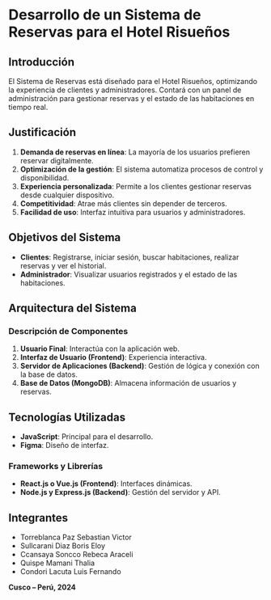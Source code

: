 # Desarrollo de un Sistema de Reservas para el Hotel Risueños

## Introducción
El Sistema de Reservas está diseñado para el Hotel Risueños, optimizando la experiencia de clientes y administradores. Contará con un panel de administración para gestionar reservas y el estado de las habitaciones en tiempo real.

## Justificación
1. **Demanda de reservas en línea**: La mayoría de los usuarios prefieren reservar digitalmente.
2. **Optimización de la gestión**: El sistema automatiza procesos de control y disponibilidad.
3. **Experiencia personalizada**: Permite a los clientes gestionar reservas desde cualquier dispositivo.
4. **Competitividad**: Atrae más clientes sin depender de terceros.
5. **Facilidad de uso**: Interfaz intuitiva para usuarios y administradores.

## Objetivos del Sistema
- **Clientes**: Registrarse, iniciar sesión, buscar habitaciones, realizar reservas y ver el historial.
- **Administrador**: Visualizar usuarios registrados y el estado de las habitaciones.

## Arquitectura del Sistema
### Descripción de Componentes
1. **Usuario Final**: Interactúa con la aplicación web.
2. **Interfaz de Usuario (Frontend)**: Experiencia interactiva.
3. **Servidor de Aplicaciones (Backend)**: Gestión de lógica y conexión con la base de datos.
4. **Base de Datos (MongoDB)**: Almacena información de usuarios y reservas.

## Tecnologías Utilizadas
- **JavaScript**: Principal para el desarrollo.
- **Figma**: Diseño de interfaz.

### Frameworks y Librerías
- **React.js o Vue.js (Frontend)**: Interfaces dinámicas.
- **Node.js y Express.js (Backend)**: Gestión del servidor y API.

## Integrantes
- Torreblanca Paz Sebastian Victor
- Sullcarani Diaz Boris Eloy
- Ccansaya Soncco Rebeca Araceli
- Quispe Mamani Thalia
- Condori Lacuta Luis Fernando

**Cusco – Perú, 2024**
